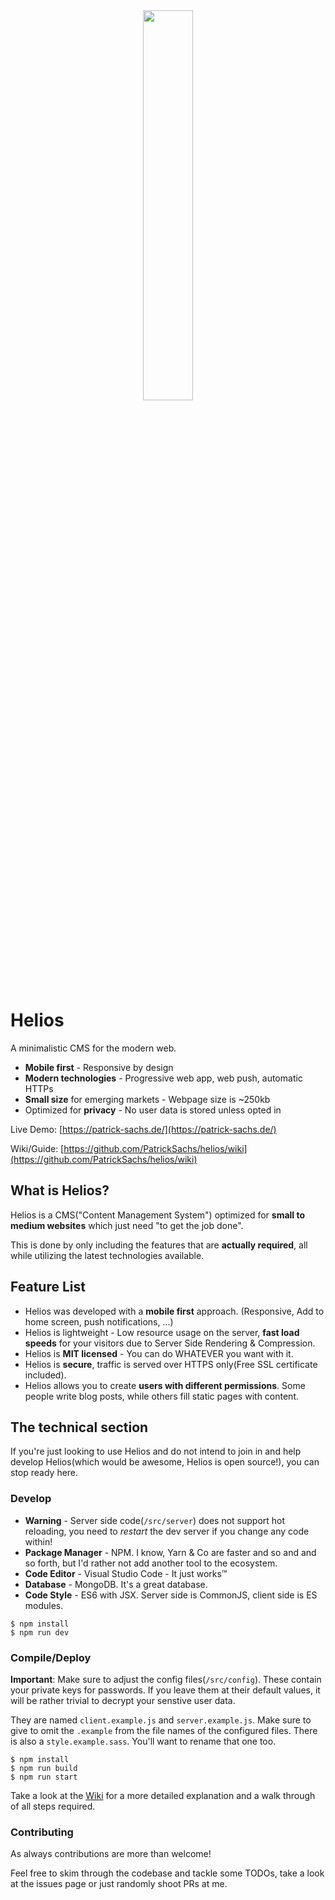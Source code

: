 <div style="text-align:center">
  <img src="https://patrick-sachs.de/api/files/serve/logo-512x512-png-png-b6cd" style="width:40%;" />
</div>

# Helios 

A minimalistic CMS for the modern web.

- **Mobile first** - Responsive by design
- **Modern technologies** - Progressive web app, web push, automatic HTTPs
- **Small size** for emerging markets - Webpage size is ~250kb
- Optimized for **privacy** - No user data is stored unless opted in

Live Demo: [https://patrick-sachs.de/](https://patrick-sachs.de/)

Wiki/Guide: [https://github.com/PatrickSachs/helios/wiki](https://github.com/PatrickSachs/helios/wiki)

## What is Helios?

Helios is a CMS("Content Management System") optimized for **small to medium websites** which just need "to get the job done".

This is done by only including the features that are **actually required**, all while utilizing the latest technologies available.

## Feature List

- Helios was developed with a **mobile first** approach. (Responsive, Add to home screen, push notifications, ...)
- Helios is lightweight - Low resource usage on the server, **fast load speeds** for your visitors due to Server Side Rendering & Compression.
- Helios is **MIT licensed** - You can do WHATEVER you want with it.
- Helios is **secure**, traffic is served over HTTPS only(Free SSL certificate included).
- Helios allows you to create **users with different permissions**. Some people write blog posts, while others fill static pages with content.

## The technical section

If you're just looking to use Helios and do not intend to join in and help develop Helios(which would be awesome, Helios is open source!), you can stop ready here.

### Develop

- **Warning** - Server side code(`/src/server`) does not support hot reloading, you need to *restart* the dev server if you change any code within!
- **Package Manager** - NPM. I know, Yarn & Co are faster and so and and so forth, but I'd rather not add another tool to the ecosystem.
- **Code Editor** - Visual Studio Code - It just works™️
- **Database** - MongoDB. It's a great database.
- **Code Style** - ES6 with JSX. Server side is CommonJS, client side is ES modules.

```
$ npm install
$ npm run dev
```

### Compile/Deploy

**Important**: Make sure to adjust the config files(`/src/config`). These contain your private keys for passwords. If you leave them at their default values, it will be rather trivial to decrypt your senstive user data.

They are named `client.example.js` and `server.example.js`. Make sure to give to omit the `.example` from the file names of the configured files. There is also a `style.example.sass`. You'll want to rename that one too.

```
$ npm install
$ npm run build
$ npm run start
```

Take a look at the [Wiki](https://github.com/PatrickSachs/helios/wiki) for a more detailed explanation and a walk through of all steps required.

### Contributing

As always contributions are more than welcome!

Feel free to skim through the codebase and tackle some TODOs, take a look at the issues page or just randomly shoot PRs at me.
